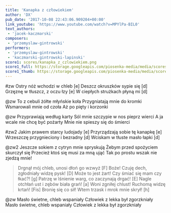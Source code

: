 ```yaml
---
title: 'Kanapka z człowiekiem'
author: 'DX'
pub_date: '2017-10-08 22:43:06.909204+00:00'
link_youtube: 'https://www.youtube.com/watch?v=MPYlPa-BIL0'
text_authors:
 - 'jacek-kaczmarski'
composers:
 - 'przemyslaw-gintrowski'
performers:
 - 'przemyslaw-gintrowski'
 - 'kaczmarski-gintrowski-lapinski'
score1: scores/kanapka_z_czlowiekiem.png
score1_full: https://storage.googleapis.com/piosenka-media/media/scores/kanapka_z_czlowiekiem.png
score1_thumb: https://storage.googleapis.com/piosenka-media/media/scores/kanapka_z_czlowiekiem.png.180x0_q85_upscale.png
---
```


#zw
Ostry nóż wchodzi w chleb [e]
Deszcz okruszków sypie się [d]
Grzęznę w tłuszcz, z oczu łzy [e]
W ciepłych strużkach płyną mi [d]

@zw
To z cebuli żółte młyńskie koła
Przygniatają mnie do kromki
Wsmarowali mnie od czoła
Aż po pięty i korzonki

@zw
Przyprawiają według karty
Sól mnie szczypie w nos pieprz wierci
A ja wcale nie chcę być pożarty
Mnie nie spieszy się do śmierci

#zw2
Jakim prawem starcy ludojady [e]
Przyrządzają sobie tę kanapkę [e]
Wrzeszczę przygnieciony i bezradny [d]
Wciskam w tłuste masło łapki  [d]

@zw2
Jeszcze sokiem z cytryn mnie spryskują
Żebym przed spożyciem skurczył się
Przecież ktoś się musi za mną ująć
Tak po prostu wszak nie zjedzą mnie!

>Drgnął mój chleb, unosi dłoń go wzwyż [F]
>Boże! Czuję dech, zgłodniały widzę pysk! [D]
>Może to jest żart! Czy śmiać się mam czy łkać?! [g]
>Patrzę w lśnienie warg, co zaczynają drgać! [E]
>Nagle otchłań ust i zębów biała grań! [a]
>Woni zgniłej chlust! Ruchomą widzę krtań! [Fis]
>Bronię się co sił! Wtem trzask i mrok mnie skrył! [h]

@zw
Masło świetne, chleb wspaniały
Człowiek z lekka był zgorzkniały
Masło świetne, chleb wspaniały
Człowiek z lekka był zgorzkniały